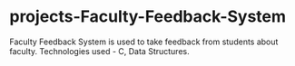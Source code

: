 # projects-Faculty-Feedback-System
Faculty Feedback System is used to take feedback from students about faculty. Technologies used - C, Data Structures.
